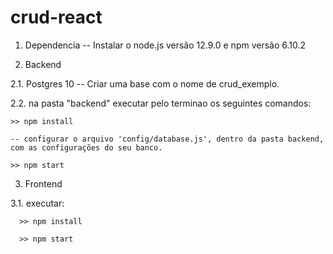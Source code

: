 # crud-react

1. Dependencia -- Instalar o node.js versão 12.9.0 e npm versão 6.10.2

2. Backend

  2.1. Postgres 10 -- Criar uma base com o nome de crud_exemplo.
  
  2.2. na pasta "backend" executar pelo terminao os seguintes comandos:
  
    >> npm install
    
    -- configurar o arquivo 'config/database.js', dentro da pasta backend, com as configurações do seu banco.
    
    >> npm start
    
3. Frontend

  3.1. executar:
  
      >> npm install
    
      >> npm start
